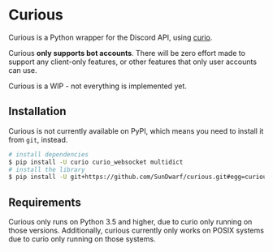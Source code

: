 # Curious

Curious is a Python wrapper for the Discord API, using 
[curio](https://github.com/dabeaz/curio).

Curious **only supports bot accounts**. There will be zero effort made 
to support any client-only features, or other features that only user 
accounts can use.

Curious is a WIP - not everything is implemented yet.

## Installation

Curious is not currently available on PyPI, which means you need to 
install it from `git`, instead.

```bash
# install dependencies
$ pip install -U curio curio_websocket multidict
# install the library
$ pip install -U git+https://github.com/SunDwarf/curious.git#egg=curious
```

## Requirements

Curious only runs on Python 3.5 and higher, due to curio only running on
those versions. Additionally, curious currently only works on POSIX
systems due to curio only running on those systems.
